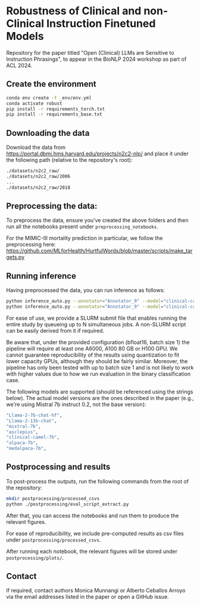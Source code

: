 # Robustness of Clinical and non-Clinical Instruction Finetuned Models

Repository for the paper titled "Open (Clinical) LLMs are Sensitive to Instruction Phrasings", to appear in the BioNLP 2024 workshop as part of ACL 2024.

## Create the environment

```bash
conda env create -f _env/env.yml
conda activate robust
pip install -r requirements_torch.txt 
pip install -r requirements_base.txt
```

## Downloading the data

Download the data from https://portal.dbmi.hms.harvard.edu/projects/n2c2-nlp/ and place it under the following path (relative to the repository's root):

```bash
./datasets/n2c2_raw/
./datasets/n2c2_raw/2006
...
./datasets/n2c2_raw/2018
```

## Preprocessing the data:

To preprocess the data, ensure you've created the above folders and then run all the notebooks present under  `preprocessing_notebooks`.

For the MIMIC-III mortality prediction in particular, we follow the preprocessing here:
https://github.com/MLforHealth/HurtfulWords/blob/master/scripts/make_targets.py

## Running inference

Having preprocessed the data, you can run inference as follows:

```bash 
python inference_auto.py --annotator="Annotator_9" --model="clinical-camel-7b" --root_dir="./results" # clf tasks
python inference_auto.py --annotator="Annotator_9" --model="clinical-camel-7b" --root_dir="./results"  # ie tasks
```

For ease of use, we provide a SLURM submit file that enables running the entire study by queueing up to N simultaneous jobs. A non-SLURM script can be easily derived from it if required.

Be aware that, under the provided configuration (bfloat16, batch size 1) the pipeline will require at least one A6000, A100 80 GB or H100 GPU. We cannot guarantee reproducibility of the results using quantization to fit lower capacity GPUs, although they should be fairly similar. Moreover, the pipeline has only been tested with up to batch size 1 and is not likely to work with higher values due to how we run evaluation in the binary classification case.

The following models are supported (should be referenced using the strings below). The actual model versions are the ones described in the paper (e.g., we're using Mistral 7b instruct 0.2, not the base version):

```bash
"Llama-2-7b-chat-hf",
"Llama-2-13b-chat",
"mistral-7b",
"asclepius",
"clinical-camel-7b",
"alpaca-7b",
"medalpaca-7b",
```

## Postprocessing and results

To post-process the outputs, run the following commands from the root of the repository:

```bash
mkdir postprocessing/processed_csvs
python ./postprocessing/eval_script_extract.py

```
After that, you can access the notebooks and run them to produce the relevant figures.

For ease of reproducibility, we include pre-computed results as csv files under `postprocessing/processed_csvs`. 

After running each notebook, the relevant figures will be stored under `postprocessing/plots/`.

## Contact

If required, contact authors Monica Munnangi or Alberto Ceballos Arroyo via the email addresses listed in the paper or open a GitHub issue.

